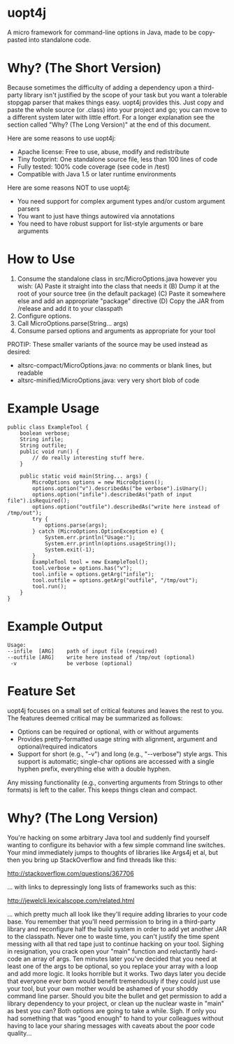 uopt4j
======
A micro framework for command-line options in Java, made to be copy-pasted into
standalone code.


Why? (The Short Version)
========================
Because sometimes the difficulty of adding a dependency upon a third-party
library isn't justified by the scope of your task but you want a tolerable
stopgap parser that makes things easy. uopt4j provides this. Just copy and
paste the whole source (or .class) into your project and go; you can move to a
different system later with little effort. For a longer explanation see the
section called "Why? (The Long Version)" at the end of this document.

Here are some reasons to use uopt4j:
* Apache license: Free to use, abuse, modify and redistribute
* Tiny footprint: One standalone source file, less than 100 lines of code
* Fully tested: 100% code coverage (see code in /test)
* Compatible with Java 1.5 or later runtime environments

Here are some reasons NOT to use uopt4j:
* You need support for complex argument types and/or custom argument parsers
* You want to just have things autowired via annotations
* You need to have robust support for list-style arguments or bare arguments



How to Use
==========
1. Consume the standalone class in src/MicroOptions.java however you wish:
   (A) Paste it straight into the class that needs it
   (B) Dump it at the root of your source tree (in the default package)
   (C) Paste it somewhere else and add an appropriate "package" directive
   (D) Copy the JAR from /release and add it to your classpath
2. Configure options.
3. Call MicroOptions.parse(String... args)
3. Consume parsed options and arguments as appropriate for your tool

PROTIP: These smaller variants of the source may be used instead as desired:
* altsrc-compact/MicroOptions.java: no comments or blank lines, but readable
* altsrc-minified/MicroOptions.java: very very short blob of code



Example Usage
=============

    public class ExampleTool {
        boolean verbose;
        String infile;
        String outfile;
        public void run() {
            // do really interesting stuff here.
        }
    
        public static void main(String... args) {
            MicroOptions options = new MicroOptions();
            options.option("v").describedAs("be verbose").isUnary();
            options.option("infile").describedAs("path of input file").isRequired();
            options.option("outfile").describedAs("write here instead of /tmp/out");
            try {
                options.parse(args);
            } catch (MicroOptions.OptionException e) {
                System.err.println("Usage:");
                System.err.println(options.usageString());
                System.exit(-1);
            }
            ExampleTool tool = new ExampleTool();
            tool.verbose = options.has("v");
            tool.infile = options.getArg("infile");
            tool.outfile = options.getArg("outfile", "/tmp/out");
            tool.run();
        }
    }



Example Output
==============
    Usage:
    --infile  [ARG]    path of input file (required)
    --outfile [ARG]    write here instead of /tmp/out (optional)
     -v                be verbose (optional)



Feature Set
===========
uopt4j focuses on a small set of critical features and leaves the rest to you.
The features deemed critical may be summarized as follows:
* Options can be required or optional, with or without arguments
* Provides pretty-formatted usage string with alignment, argument and
  optional/required indicators
* Support for short (e.g., "-v") and long (e.g., "--verbose") style args.
  This support is automatic; single-char options are accessed with a single
  hyphen prefix, everything else with a double hyphen.

Any missing functionality (e.g., converting arguments from Strings to other
formats) is left to the caller. This keeps things clean and compact.



Why? (The Long Version)
=======================
You're hacking on some arbitrary Java tool and suddenly find yourself wanting
to configure its behavior with a few simple command line switches. Your mind
immediately jumps to thoughts of libraries like Args4j et al, but then you
bring up StackOverflow and find threads like this:

  http://stackoverflow.com/questions/367706

... with links to depressingly long lists of frameworks such as this:

  http://jewelcli.lexicalscope.com/related.html

... which pretty much all look like they'll require adding libraries to your
code base. You remember that you'll need permission to bring in a third-party
library and reconfigure half the build system in order to add yet another JAR
to the classpath. Never one to waste time, you can't justify the time spent
messing with all that red tape just to continue hacking on your tool. Sighing
in resignation, you crack open your "main" function and reluctantly hard-code
an array of args. Ten minutes later you've decided that you need at least one
of the args to be optional, so you replace your array with a loop and add more
logic. It looks horrible but it works. Two days later you decide that everyone
ever born would benefit tremendously if they could just use your tool, but your
own mother would be ashamed of your shoddy command line parser. Should you bite
the bullet and get permission to add a library dependency to your project, or
clean up the nuclear waste in "main" as best you can? Both options are going
to take a while. Sigh. If only you had something that was "good enough" to
hand to your colleagues without having to lace your sharing messages with
caveats about the poor code quality...
